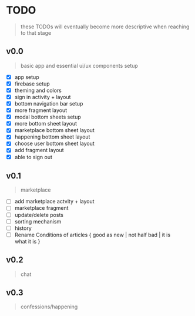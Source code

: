 # TODO
> these TODOs will eventually become more descriptive when reaching to that stage

## v0.0
> basic app and essential ui/ux components setup
- [x] app setup
- [x] firebase setup
- [x] theming and colors
- [x] sign in activity + layout
- [x] bottom navigation bar setup
- [x] more fragment layout
- [x] modal bottom sheets setup
- [x] more bottom sheet layout
- [x] marketplace bottom sheet layout
- [x] happening bottom sheet layout
- [x] choose user bottom sheet layout
- [x] add fragment layout
- [x] able to sign out

## v0.1
> marketplace
- [ ] add marketplace actvity + layout
- [ ] marketplace fragment
- [ ] update/delete posts
- [ ] sorting mechanism
- [ ] history
- [ ] Rename Conditions of articles { good as new | not half bad | it is what it is }

## v0.2
> chat

## v0.3
> confessions/happening
